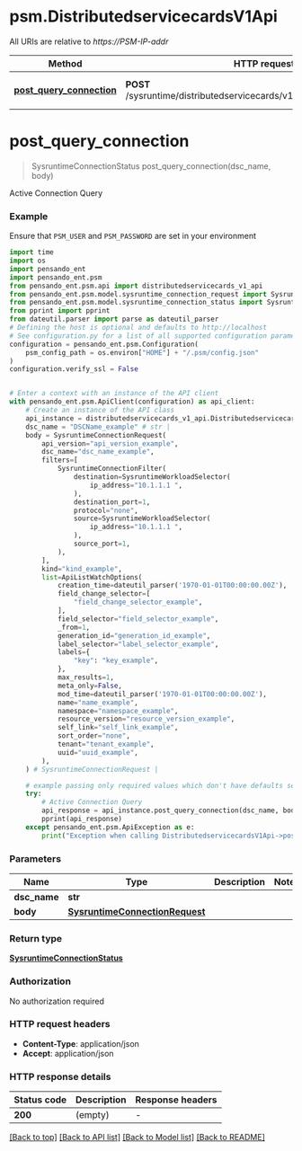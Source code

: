 # psm.DistributedservicecardsV1Api

All URIs are relative to *https://PSM-IP-addr*

Method | HTTP request | Description
------------- | ------------- | -------------
[**post_query_connection**](DistributedservicecardsV1Api.md#post_query_connection) | **POST** /sysruntime/distributedservicecards/v1/{DSCName}/connections | Active Connection Query


# **post_query_connection**
> SysruntimeConnectionStatus post_query_connection(dsc_name, body)

Active Connection Query

### Example

Ensure that `PSM_USER` and `PSM_PASSWORD` are set in your environment

```python
import time
import os
import pensando_ent
import pensando_ent.psm
from pensando_ent.psm.api import distributedservicecards_v1_api
from pensando_ent.psm.model.sysruntime_connection_request import SysruntimeConnectionRequest
from pensando_ent.psm.model.sysruntime_connection_status import SysruntimeConnectionStatus
from pprint import pprint
from dateutil.parser import parse as dateutil_parser
# Defining the host is optional and defaults to http://localhost
# See configuration.py for a list of all supported configuration parameters.
configuration = pensando_ent.psm.Configuration(
    psm_config_path = os.environ["HOME"] + "/.psm/config.json"
)
configuration.verify_ssl = False


# Enter a context with an instance of the API client
with pensando_ent.psm.ApiClient(configuration) as api_client:
    # Create an instance of the API class
    api_instance = distributedservicecards_v1_api.DistributedservicecardsV1Api(api_client)
    dsc_name = "DSCName_example" # str | 
    body = SysruntimeConnectionRequest(
        api_version="api_version_example",
        dsc_name="dsc_name_example",
        filters=[
            SysruntimeConnectionFilter(
                destination=SysruntimeWorkloadSelector(
                    ip_address="10.1.1.1 ",
                ),
                destination_port=1,
                protocol="none",
                source=SysruntimeWorkloadSelector(
                    ip_address="10.1.1.1 ",
                ),
                source_port=1,
            ),
        ],
        kind="kind_example",
        list=ApiListWatchOptions(
            creation_time=dateutil_parser('1970-01-01T00:00:00.00Z'),
            field_change_selector=[
                "field_change_selector_example",
            ],
            field_selector="field_selector_example",
            _from=1,
            generation_id="generation_id_example",
            label_selector="label_selector_example",
            labels={
                "key": "key_example",
            },
            max_results=1,
            meta_only=False,
            mod_time=dateutil_parser('1970-01-01T00:00:00.00Z'),
            name="name_example",
            namespace="namespace_example",
            resource_version="resource_version_example",
            self_link="self_link_example",
            sort_order="none",
            tenant="tenant_example",
            uuid="uuid_example",
        ),
    ) # SysruntimeConnectionRequest | 

    # example passing only required values which don't have defaults set
    try:
        # Active Connection Query
        api_response = api_instance.post_query_connection(dsc_name, body)
        pprint(api_response)
    except pensando_ent.psm.ApiException as e:
        print("Exception when calling DistributedservicecardsV1Api->post_query_connection: %s\n" % e)

```

### Parameters

Name | Type | Description  | Notes
------------- | ------------- | ------------- | -------------
 **dsc_name** | **str**|  |
 **body** | [**SysruntimeConnectionRequest**](SysruntimeConnectionRequest.md)|  |

### Return type

[**SysruntimeConnectionStatus**](SysruntimeConnectionStatus.md)

### Authorization

No authorization required

### HTTP request headers

 - **Content-Type**: application/json
 - **Accept**: application/json

### HTTP response details
| Status code | Description | Response headers |
|-------------|-------------|------------------|
**200** | (empty) |  -  |

[[Back to top]](#) [[Back to API list]](../README.md#documentation-for-api-endpoints) [[Back to Model list]](../README.md#documentation-for-models) [[Back to README]](../README.md)

